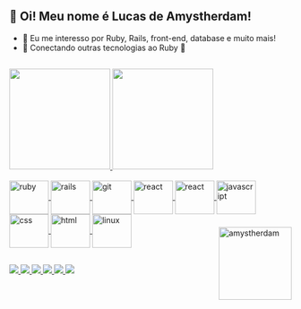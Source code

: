 ## 👋 Oi! Meu nome é Lucas de Amystherdam!
- 👀 Eu me interesso por Ruby, Rails, front-end, database e muito mais!
- 🌱 Conectando outras tecnologias ao Ruby 💎
##
<div>
  <a href="https://github.com/amystherdam">
  <img height="180em" src="https://github-readme-stats.vercel.app/api?username=amystherdam&count_private=true&show_icons=true&theme=dracula"/>
  <img height="180em" src="https://github-readme-stats.vercel.app/api/top-langs/?username=amystherdam&layout=compact&langs_count=6&theme=dracula"/>
</div>

<div style="display: inline_block">
  <br>
  <img align="center" alt="ruby" height="60" width="70" src="https://cdn.jsdelivr.net/gh/devicons/devicon/icons/ruby/ruby-plain.svg"/>
  <img align="center" alt="rails" height="60" width="70" src="https://cdn.jsdelivr.net/gh/devicons/devicon/icons/rails/rails-original-wordmark.svg"/>
  <img align="center" alt="git" height="60" width="70" src="https://cdn.jsdelivr.net/gh/devicons/devicon/icons/git/git-original.svg"/>
  <img align="center" alt="react" height="60" width="70" src="https://cdn.jsdelivr.net/gh/devicons/devicon/icons/react/react-original.svg" />
  <img align="center" alt="react" height="60" width="70" src="https://cdn.jsdelivr.net/gh/devicons/devicon/icons/graphql/graphql-plain.svg" />
  <img align="center" alt="javascript" height="60" width="70" src="https://cdn.jsdelivr.net/gh/devicons/devicon/icons/javascript/javascript-original.svg"/>
  <img align="center" alt="css" height="60" width="70" src="https://cdn.jsdelivr.net/gh/devicons/devicon/icons/css3/css3-original.svg"/>
  <img align="center" alt="html" height="60" width="70" src="https://cdn.jsdelivr.net/gh/devicons/devicon/icons/html5/html5-original.svg"/>
  <img align="center" alt="linux" height="60" width="70" src="https://cdn.jsdelivr.net/gh/devicons/devicon/icons/linux/linux-original.svg"/>
  <img align="right" alt="amystherdam" style="width: 130px; margin-top: 23px;" src="https://i.ibb.co/QkxL0jW/im-cartoon.gif"/>
</div>
  
##
  
<div>
  <a href="https://wa.me/5585985336916" target="_blank">
    <img src="https://img.shields.io/badge/WhatsApp-25D366?style=for-the-badge&logo=whatsapp&logoColor=white"/>
  </a>
  <a href="https://t.me/amystherdam" target="_blank">
    <img src="https://img.shields.io/badge/Telegram-2CA5E0?style=for-the-badge&logo=telegram&logoColor=white"/>
  </a>
  <a href="https://www.linkedin.com/in/amystherdam" target="_blank">
    <img src="https://img.shields.io/badge/LinkedIn-0077B5?style=for-the-badge&logo=linkedin&logoColor=white"/>
  </a>
  <a href="https://mail.google.com/mail/?view=cm&fs=1&to=pro.lucas07@gmail.com" target="_blank">
    <img src="https://img.shields.io/badge/Gmail-D14836?style=for-the-badge&logo=gmail&logoColor=white"/>
  </a>
  <a href="https://stackoverflow.com/users/18356470/amystherdam" target="_blank">
    <img src="https://img.shields.io/badge/Stack_Overflow-FE7A16?style=for-the-badge&logo=stack-overflow&logoColor=white"/>
  </a>
  <a href="https://medium.com/@amystherdam" target="_blank">
    <img src="https://img.shields.io/badge/Medium-12100E?style=for-the-badge&logo=medium&logoColor=white"/>
  </a>
</div>

##

